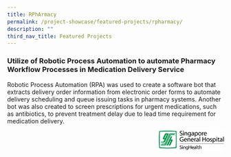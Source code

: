 ```yaml
---
title: RPhArmacy
permalink: /project-showcase/featured-projects/rpharmacy/
description: ""
third_nav_title: Featured Projects
---
```

### Utilize of Robotic Process Automation to automate Pharmacy Workflow Processes in Medication Delivery Service

Robotic Process Automation (RPA) was used to create a software bot that extracts delivery order information from electronic order forms to automate delivery scheduling and queue issuing tasks in pharmacy systems. Another bot was also created to screen  prescriptions for urgent medications, such as antibiotics, to prevent treatment delay due to lead time requirement for medication delivery. 

<img style="width:30%" src="/images/sgh%20logo%20keyline_colour.png" align="right">